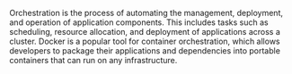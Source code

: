 Orchestration is the process of automating the management, deployment, and operation of application components. This includes tasks such as scheduling, resource allocation, and deployment of applications across a cluster. Docker is a popular tool for container orchestration, which allows developers to package their applications and dependencies into portable containers that can run on any infrastructure.